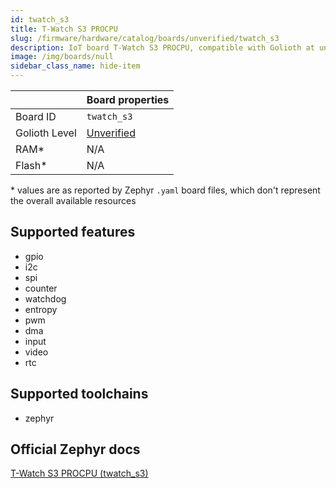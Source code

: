 ```yaml
---
id: twatch_s3
title: T-Watch S3 PROCPU
slug: /firmware/hardware/catalog/boards/unverified/twatch_s3
description: IoT board T-Watch S3 PROCPU, compatible with Golioth at unverified level.
image: /img/boards/null
sidebar_class_name: hide-item
---
```


[//]: # (This is an auto-generated file, do not edit! Changes to it will be lost upon re-generation)



|                | Board properties     |
| -------------  | -------------------- |
| Board ID       | `twatch_s3` |
| Golioth Level  | [Unverified](/firmware/hardware#unverified-boards) |
| RAM*           | N/A |
| Flash*         | N/A |

\* values are as reported by Zephyr `.yaml` board files, which don't represent the overall available resources



## Supported features

* gpio
* i2c
* spi
* counter
* watchdog
* entropy
* pwm
* dma
* input
* video
* rtc

## Supported toolchains

* zephyr

## Official Zephyr docs

[T-Watch S3 PROCPU (twatch_s3)](https://docs.zephyrproject.org/latest/boards/lilygo/twatch_s3/doc/index.html)
